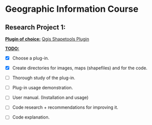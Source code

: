 <h1> Geographic Information Course</h1>
<h2> Research Project 1: </h2>

<u><b>Plugin of choice:</b></u> [Qgis Shapetools Plugin](https://github.com/NationalSecurityAgency/qgis-shapetools-plugin)

<u><b>TODO:</b></u>

- [x] Choose a plug-in.
- [x] Create directories for images, maps (shapefiles) and for the code.
- [ ] Thorough study of the plug-in.
- [ ] Plug-in usage demonstration.
- [ ] User manual. (Installation and usage)
- [ ] Code research + recommendations for improving it.

- [ ] Code explanation.
